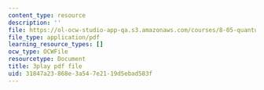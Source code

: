 ```yaml
---
content_type: resource
description: ''
file: https://ol-ocw-studio-app-qa.s3.amazonaws.com/courses/8-05-quantum-physics-ii-fall-2013/31847a23868e3a547e2119d5ebad583f_4WsMeqCKpgI.pdf
file_type: application/pdf
learning_resource_types: []
ocw_type: OCWFile
resourcetype: Document
title: 3play pdf file
uid: 31847a23-868e-3a54-7e21-19d5ebad583f
---
```

